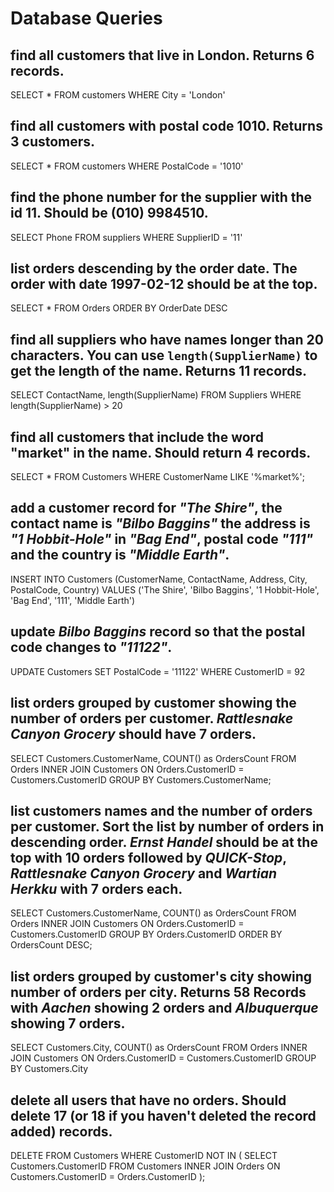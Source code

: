 # Database Queries

## find all customers that live in London. Returns 6 records.

SELECT \* FROM customers
WHERE City = 'London'

## find all customers with postal code 1010. Returns 3 customers.

SELECT \* FROM customers
WHERE PostalCode = '1010'

## find the phone number for the supplier with the id 11. Should be (010) 9984510.

SELECT Phone FROM suppliers
WHERE SupplierID = '11'

## list orders descending by the order date. The order with date 1997-02-12 should be at the top.

SELECT \* FROM Orders
ORDER BY OrderDate DESC

## find all suppliers who have names longer than 20 characters. You can use `length(SupplierName)` to get the length of the name. Returns 11 records.

SELECT ContactName, length(SupplierName)
FROM Suppliers
WHERE length(SupplierName) > 20

## find all customers that include the word "market" in the name. Should return 4 records.

SELECT \* FROM Customers
WHERE CustomerName LIKE '%market%';

## add a customer record for _"The Shire"_, the contact name is _"Bilbo Baggins"_ the address is _"1 Hobbit-Hole"_ in _"Bag End"_, postal code _"111"_ and the country is _"Middle Earth"_.

INSERT INTO Customers (CustomerName, ContactName, Address, City, PostalCode, Country)
VALUES ('The Shire', 'Bilbo Baggins', '1 Hobbit-Hole', 'Bag End', '111', 'Middle Earth')

## update _Bilbo Baggins_ record so that the postal code changes to _"11122"_.

UPDATE Customers
SET PostalCode = '11122'
WHERE CustomerID = 92

## list orders grouped by customer showing the number of orders per customer. _Rattlesnake Canyon Grocery_ should have 7 orders.

SELECT Customers.CustomerName, COUNT() as OrdersCount FROM Orders
INNER JOIN Customers
ON Orders.CustomerID = Customers.CustomerID
GROUP BY Customers.CustomerName;

## list customers names and the number of orders per customer. Sort the list by number of orders in descending order. _Ernst Handel_ should be at the top with 10 orders followed by _QUICK-Stop_, _Rattlesnake Canyon Grocery_ and _Wartian Herkku_ with 7 orders each.

SELECT Customers.CustomerName, COUNT() as OrdersCount FROM Orders
INNER JOIN Customers
ON Orders.CustomerID = Customers.CustomerID
GROUP BY Orders.CustomerID
ORDER BY OrdersCount DESC;

## list orders grouped by customer's city showing number of orders per city. Returns 58 Records with _Aachen_ showing 2 orders and _Albuquerque_ showing 7 orders.

SELECT Customers.City, COUNT() as OrdersCount FROM Orders
INNER JOIN Customers
ON Orders.CustomerID = Customers.CustomerID
GROUP BY Customers.City

## delete all users that have no orders. Should delete 17 (or 18 if you haven't deleted the record added) records.

DELETE FROM Customers
WHERE CustomerID NOT IN (
SELECT Customers.CustomerID FROM Customers
INNER JOIN Orders
ON Customers.CustomerID = Orders.CustomerID
);
